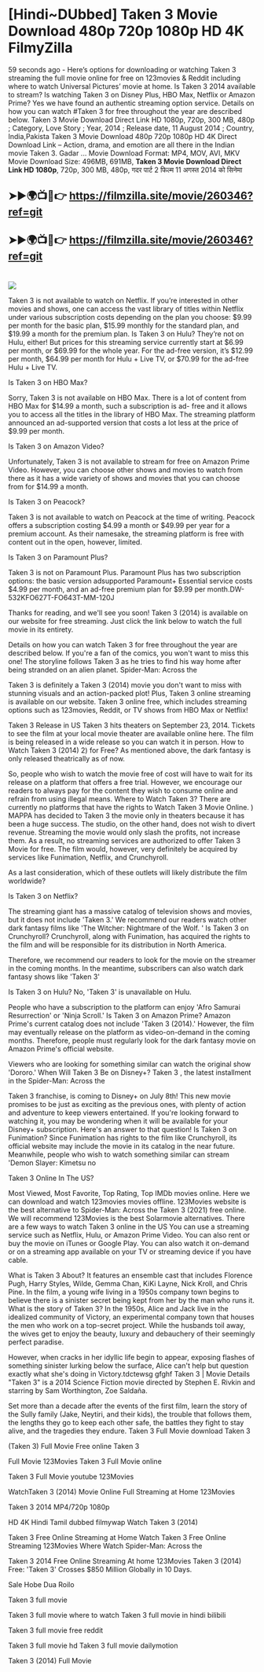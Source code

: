 # [Hindi~DUbbed] Taken 3 Movie Download 480p 720p 1080p HD 4K FilmyZilla


59 seconds ago - Here’s options for downloading or watching Taken 3 streaming the full movie online for free on 123movies & Reddit including where to watch Universal Pictures’ movie at home. Is Taken 3 2014 available to stream? Is watching Taken 3 on Disney Plus, HBO Max, Netflix or Amazon Prime? Yes we have found an authentic streaming option service. Details on how you can watch #Taken 3 for free throughout the year are described below. Taken 3 Movie Download Direct Link HD 1080p, 720p, 300 MB, 480p ; Category, Love Story ; Year, 2014 ; Release date, 11 August 2014 ; Country, India,Pakista Taken 3 Movie Download 480p 720p 1080p HD 4K Direct Download Link – Action, drama, and emotion are all there in the Indian movie Taken 3. Gadar ...
Movie Download Format: MP4, MOV, AVI, MKV
Movie Download Size: 496MB, 691MB, **Taken 3 Movie Download Direct Link HD 1080p**, 720p, 300 MB, 480p, गदर पार्ट 2 फिल्म 11 अगस्त 2014 को सिनेमा

## ➤►🌍📺📱👉   https://filmzilla.site/movie/260346?ref=git

## ➤►🌍📺📱👉   https://filmzilla.site/movie/260346?ref=git

#

<img src="https://image.tmdb.org/t/p/w780//vFm4pF0BgaWPj0i2zEiZO6TqEQ0.jpg" />

Taken 3 is not available to watch on Netflix. If you’re interested in other movies and shows, one can access the vast library of titles within Netflix under various subscription costs depending on the plan you choose: $9.99 per month for the basic plan, $15.99 monthly for the standard plan, and $19.99 a month for the premium plan. Is Taken 3 on Hulu? They’re not on Hulu, either! But prices for this streaming service currently start at $6.99 per month, or $69.99 for the whole year. For the ad-free version, it’s $12.99 per month, $64.99 per month for Hulu + Live TV, or $70.99 for the ad-free Hulu + Live TV.

Is Taken 3 on HBO Max?

Sorry, Taken 3 is not available on HBO Max. There is a lot of content from HBO Max for $14.99 a month, such a subscription is ad- free and it allows you to access all the titles in the library of HBO Max. The streaming platform announced an ad-supported version that costs a lot less at the price of $9.99 per month.

Is Taken 3 on Amazon Video?

Unfortunately, Taken 3 is not available to stream for free on Amazon Prime Video. However, you can choose other shows and movies to watch from there as it has a wide variety of shows and movies that you can choose from for $14.99 a month.

Is Taken 3 on Peacock?

Taken 3 is not available to watch on Peacock at the time of writing. Peacock offers a subscription costing $4.99 a month or $49.99 per year for a premium account. As their namesake, the streaming platform is free with content out in the open, however, limited.

Is Taken 3 on Paramount Plus?

Taken 3 is not on Paramount Plus. Paramount Plus has two subscription options: the basic version adsupported Paramount+ Essential service costs $4.99 per month, and an ad-free premium plan for $9.99 per month.DW-532KFO627T-FO643T-MM-120J

Thanks for reading, and we'll see you soon! Taken 3 (2014) is available on our website for free streaming. Just click the link below to watch the full movie in its entirety.

Details on how you can watch Taken 3 for free throughout the year are described below. If you're a fan of the comics, you won't want to miss this one! The storyline follows Taken 3 as he tries to find his way home after being stranded on an alien planet. Spider-Man: Across the

Taken 3 is definitely a Taken 3 (2014) movie you don't want to miss with stunning visuals and an action-packed plot! Plus, Taken 3 online streaming is available on our website. Taken 3 online free, which includes streaming options such as 123movies, Reddit, or TV shows from HBO Max or Netflix!

Taken 3 Release in US Taken 3 hits theaters on September 23, 2014. Tickets to see the film at your local movie theater are available online here. The film is being released in a wide release so you can watch it in person. How to Watch Taken 3 (2014) 2) for Free? As mentioned above, the dark fantasy is only released theatrically as of now.

So, people who wish to watch the movie free of cost will have to wait for its release on a platform that offers a free trial. However, we encourage our readers to always pay for the content they wish to consume online and refrain from using illegal means. Where to Watch Taken 3? There are currently no platforms that have the rights to Watch Taken 3 Movie Online. ) MAPPA has decided to Taken 3 the movie only in theaters because it has been a huge success. The studio, on the other hand, does not wish to divert revenue. Streaming the movie would only slash the profits, not increase them. As a result, no streaming services are authorized to offer Taken 3 Movie for free. The film would, however, very definitely be acquired by services like Funimation, Netflix, and Crunchyroll.

As a last consideration, which of these outlets will likely distribute the film worldwide?

Is Taken 3 on Netflix?

The streaming giant has a massive catalog of television shows and movies, but it does not include 'Taken 3.' We recommend our readers watch other dark fantasy films like 'The Witcher: Nightmare of the Wolf. ' Is Taken 3 on Crunchyroll? Crunchyroll, along with Funimation, has acquired the rights to the film and will be responsible for its distribution in North America.

Therefore, we recommend our readers to look for the movie on the streamer in the coming months. In the meantime, subscribers can also watch dark fantasy shows like 'Taken 3'

Is Taken 3 on Hulu? No, 'Taken 3' is unavailable on Hulu.

People who have a subscription to the platform can enjoy 'Afro Samurai Resurrection' or 'Ninja Scroll.' Is Taken 3 on Amazon Prime? Amazon Prime's current catalog does not include 'Taken 3 (2014).' However, the film may eventually release on the platform as video-on-demand in the coming months. Therefore, people must regularly look for the dark fantasy movie on Amazon Prime's official website.

Viewers who are looking for something similar can watch the original show 'Dororo.' When Will Taken 3 Be on Disney+? Taken 3 , the latest installment in the Spider-Man: Across the

Taken 3 franchise, is coming to Disney+ on July 8th! This new movie promises to be just as exciting as the previous ones, with plenty of action and adventure to keep viewers entertained. If you're looking forward to watching it, you may be wondering when it will be available for your Disney+ subscription. Here's an answer to that question! Is Taken 3 on Funimation? Since Funimation has rights to the film like Crunchyroll, its official website may include the movie in its catalog in the near future. Meanwhile, people who wish to watch something similar can stream 'Demon Slayer: Kimetsu no

Taken 3 Online In The US?

Most Viewed, Most Favorite, Top Rating, Top IMDb movies online. Here we can download and watch 123movies movies offline. 123Movies website is the best alternative to Spider-Man: Across the Taken 3 (2021) free online. We will recommend 123Movies is the best Solarmovie alternatives. There are a few ways to watch Taken 3 online in the US You can use a streaming service such as Netflix, Hulu, or Amazon Prime Video. You can also rent or buy the movie on iTunes or Google Play. You can also watch it on-demand or on a streaming app available on your TV or streaming device if you have cable.

What is Taken 3 About? It features an ensemble cast that includes Florence Pugh, Harry Styles, Wilde, Gemma Chan, KiKi Layne, Nick Kroll, and Chris Pine. In the film, a young wife living in a 1950s company town begins to believe there is a sinister secret being kept from her by the man who runs it. What is the story of Taken 3? In the 1950s, Alice and Jack live in the idealized community of Victory, an experimental company town that houses the men who work on a top-secret project. While the husbands toil away, the wives get to enjoy the beauty, luxury and debauchery of their seemingly perfect paradise.

However, when cracks in her idyllic life begin to appear, exposing flashes of something sinister lurking below the surface, Alice can't help but question exactly what she's doing in Victory.tdctewsg gfghf Taken 3 | Movie Details "Taken 3" is a 2014 Science Fiction movie directed by Stephen E. Rivkin and starring by Sam Worthington, Zoe Saldaña.

Set more than a decade after the events of the first film, learn the story of the Sully family (Jake, Neytiri, and their kids), the trouble that follows them, the lengths they go to keep each other safe, the battles they fight to stay alive, and the tragedies they endure. Taken 3 Full Movie download Taken 3

(Taken 3) Full Movie Free online Taken 3

Full Movie 123Movies Taken 3 Full Movie online

Taken 3 Full Movie youtube 123Movies

WatchTaken 3 (2014) Movie Online Full Streaming at Home 123Movies

Taken 3 2014 MP4/720p 1080p

HD 4K Hindi Tamil dubbed filmywap Watch Taken 3 (2014)

Taken 3 Free Online Streaming at Home Watch Taken 3 Free Online Streaming 123Movies Where Watch Spider-Man: Across the

Taken 3 2014 Free Online Streaming At home 123Movies Taken 3 (2014) Free: 'Taken 3' Crosses $850 Million Globally in 10 Days.

Sale Hobe Dua Roilo

Taken 3 full movie

Taken 3 full movie where to watch Taken 3 full movie in hindi bilibili

Taken 3 full movie free reddit

Taken 3 full movie hd Taken 3 full movie dailymotion

Taken 3 (2014) Full Movie